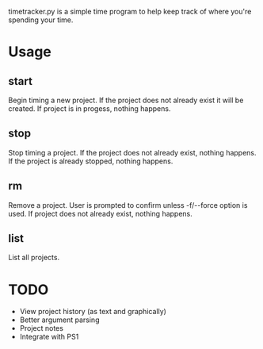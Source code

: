 
timetracker.py is a simple time program to help keep track of where you're spending your time.

Usage
========

start
------

Begin timing a new project.  If the project does not already exist it will be created.  If project is in progess, nothing happens.


stop
-----

Stop timing a project.  If the project does not already exist, nothing happens.  If the project is already stopped, nothing happens.


rm
-----

Remove a project.  User is prompted to confirm unless -f/--force option is used.  If project does not already exist, nothing happens.


list
-----

List all projects.


TODO
========

* View project history (as text and graphically)
* Better argument parsing
* Project notes
* Integrate with PS1
